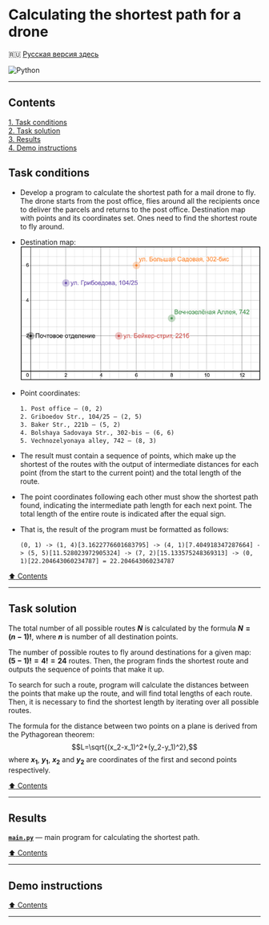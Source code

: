 # Calculating the shortest path for a drone #

:ru: [Русская версия здесь](README_RU.md)

![Python](https://img.shields.io/badge/python-3670A0?style=plastic&logo=python&logoColor=ffdd54)

----

## Contents ##

[1. Task conditions](#task-conditions)    
[2. Task solution](#task-solution)    
[3. Results](#results)    
[4. Demo instructions](#demo-instructions)    

## Task conditions ##

- Develop a program to calculate the shortest path for a mail drone to fly. The
drone starts from the post office, flies around all the recipients once to
deliver the parcels and returns to the post office. Destination map with points
and its coordinates set. Ones need to find the shortest route to fly around.

- Destination map:    
![Destination map](ADDS/addresses_map.png)

- Point coordinates:

    ```text
    1. Post office – (0, 2)
    2. Griboedov Str., 104/25 – (2, 5)
    3. Baker Str., 221b – (5, 2)
    4. Bolshaya Sadovaya Str., 302-bis – (6, 6)
    5. Vechnozelyonaya alley, 742 – (8, 3)
    ```

- The result must contain a sequence of points, which make up the shortest of
the routes with the output of intermediate distances for each point (from the
start to the current point) and the total length of the route.

- The point coordinates following each other must show the shortest path found,
indicating the intermediate path length for each next point. The total length of
the entire route is indicated after the equal sign.

- That is, the result of the program must be formatted as follows:

    ```text
    (0, 1) -> (1, 4)[3.1622776601683795] -> (4, 1)[7.404918347287664] -> (5, 5)[11.528023972905324] -> (7, 2)[15.133575248369313] -> (0, 1)[22.204643060234787] = 22.204643060234787
    ```

[:arrow_up: Contents](#contents)

----

## Task solution ##

The total number of all possible routes **$N$** is calculated by the formula
**$N=(n-1)!$**, where **$n$** is number of all destination points.

The number of possible routes to fly around destinations for a given map:
**$(5-1)! = 4! = 24$** routes. Then, the program finds the shortest route and
outputs the sequence of points that make it up.

To search for such a route, program will calculate the distances between the
points that make up the route, and will find total lengths of each route. Then,
it is necessary to find the shortest length by iterating over all possible
routes.

The formula for the distance between two points on a plane is derived from the
Pythagorean theorem: $$L=\sqrt{(x_2-x_1)^2+(y_2-y_1)^2},$$ where **$x_1$**,
**$y_1$**, **$x_2$** and **$y_2$** are coordinates of the first and
second points respectively.

[:arrow_up: Contents](#contents)

----

## Results ##

[**`main.py`**](main.py)&nbsp;&mdash; main program for calculating the shortest
path.

[:arrow_up: Contents](#contents)

----

## Demo instructions ##

[:arrow_up: Contents](#contents)

----
